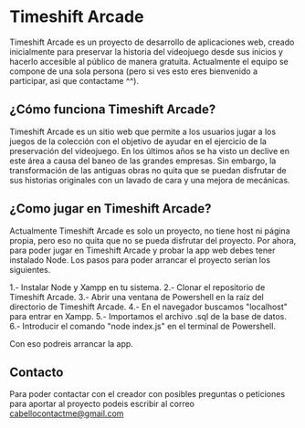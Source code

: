 # Timeshift Arcade
 
Timeshift Arcade es un proyecto de desarrollo de aplicaciones web, creado inicialmente para preservar la historia del videojuego desde sus inicios y hacerlo accesible al público de manera gratuita. Actualmente el equipo se compone de una sola persona (pero si ves esto eres bienvenido a participar, asi que contactame ^^).

## ¿Cómo funciona Timeshift Arcade?

Timeshift Arcade es un sitio web que permite a los usuarios jugar a los juegos de la colección con el objetivo de ayudar en el ejercicio de la preservación del videojuego. En los últimos años se ha visto un declive en este área a causa del baneo de las grandes empresas. Sin embargo, la transformación de las antiguas obras no quita que se puedan disfrutar de sus historias originales con un lavado de cara y una mejora de mecánicas.

## ¿Como jugar en Timeshift Arcade?

Actualmente Timeshift Arcade es solo un proyecto, no tiene host ni página propia, pero eso no quita que no se pueda disfrutar del proyecto. Por ahora, para poder jugar en Timeshift Arcade y probar la app web debes tener instalado Node. Los pasos para poder arrancar el proyecto serían los siguientes.

1.- Instalar Node y Xampp en tu sistema.
2.- Clonar el repositorio de Timeshift Arcade.
3.- Abrir una ventana de Powershell en la raíz del directorio de Timeshift Arcade.
4.- En el navegador buscamos "localhost" para entrar en Xampp.
5.- Importamos el archivo .sql de la base de datos.
6.- Introducir el comando "node index.js" en el terminal de Powershell.

Con eso podreis arrancar la app.

## Contacto

Para poder contactar con el creador con posibles preguntas o peticiones para aportar al proyecto podeis escribir al correo cabellocontactme@gmail.com